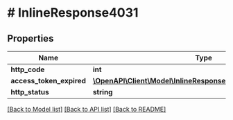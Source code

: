# # InlineResponse4031

## Properties

Name | Type | Description | Notes
------------ | ------------- | ------------- | -------------
**http_code** | **int** |  | [optional] 
**access_token_expired** | [**\OpenAPI\Client\Model\InlineResponse4031AccessTokenExpired**](InlineResponse4031AccessTokenExpired.md) |  | [optional] 
**http_status** | **string** |  | [optional] 

[[Back to Model list]](../../README.md#documentation-for-models) [[Back to API list]](../../README.md#documentation-for-api-endpoints) [[Back to README]](../../README.md)


